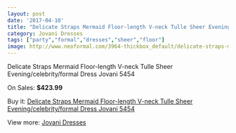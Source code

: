 ```yaml
---
layout: post
date: '2017-04-10'
title: "Delicate Straps Mermaid Floor-length V-neck Tulle Sheer Evening/celebrity/formal Dress Jovani 5454"
category: Jovani Dresses
tags: ["party","formal","dresses","sheer","floor"]
image: http://www.neoformal.com/3964-thickbox_default/delicate-straps-mermaid-floor-length-v-neck-tulle-sheer-evening-celebrity-formal-dress-jovani-5454.jpg
---
```

Delicate Straps Mermaid Floor-length V-neck Tulle Sheer Evening/celebrity/formal Dress Jovani 5454

On Sales: **$423.99**
<a href="https://www.neoformal.com/en/jovani-dresses/1479-delicate-straps-mermaid-floor-length-v-neck-tulle-sheer-evening-celebrity-formal-dress-jovani-5454.html"><amp-img layout="responsive" width="600" height="600" src="//www.neoformal.com/3964-thickbox_default/delicate-straps-mermaid-floor-length-v-neck-tulle-sheer-evening-celebrity-formal-dress-jovani-5454.jpg" alt="Delicate Straps Mermaid Floor-length V-neck Tulle Sheer Evening/celebrity/formal Dress Jovani 5454 0" /></a>
<a href="https://www.neoformal.com/en/jovani-dresses/1479-delicate-straps-mermaid-floor-length-v-neck-tulle-sheer-evening-celebrity-formal-dress-jovani-5454.html"><amp-img layout="responsive" width="600" height="600" src="//www.neoformal.com/3966-thickbox_default/delicate-straps-mermaid-floor-length-v-neck-tulle-sheer-evening-celebrity-formal-dress-jovani-5454.jpg" alt="Delicate Straps Mermaid Floor-length V-neck Tulle Sheer Evening/celebrity/formal Dress Jovani 5454 1" /></a>
<a href="https://www.neoformal.com/en/jovani-dresses/1479-delicate-straps-mermaid-floor-length-v-neck-tulle-sheer-evening-celebrity-formal-dress-jovani-5454.html"><amp-img layout="responsive" width="600" height="600" src="//www.neoformal.com/3965-thickbox_default/delicate-straps-mermaid-floor-length-v-neck-tulle-sheer-evening-celebrity-formal-dress-jovani-5454.jpg" alt="Delicate Straps Mermaid Floor-length V-neck Tulle Sheer Evening/celebrity/formal Dress Jovani 5454 2" /></a>

Buy it: [Delicate Straps Mermaid Floor-length V-neck Tulle Sheer Evening/celebrity/formal Dress Jovani 5454](https://www.neoformal.com/en/jovani-dresses/1479-delicate-straps-mermaid-floor-length-v-neck-tulle-sheer-evening-celebrity-formal-dress-jovani-5454.html "Delicate Straps Mermaid Floor-length V-neck Tulle Sheer Evening/celebrity/formal Dress Jovani 5454")

View more: [Jovani Dresses](https://www.neoformal.com/en/15-jovani-dresses "Jovani Dresses")